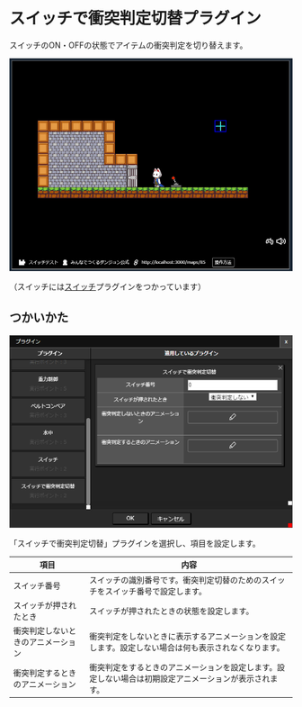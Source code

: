 # スイッチで衝突判定切替プラグイン

スイッチのON・OFFの状態でアイテムの衝突判定を切り替えます。

![衝突判定切替](./images/sw.gif)

（スイッチには[スイッチ](./switch)プラグインをつかっています）

## つかいかた

![スイッチで衝突判定切替プラグインの追加](./images/colision_switch_plugin.png)

「スイッチで衝突判定切替」プラグインを選択し、項目を設定します。

|項目|内容|
| --- | --- |
| スイッチ番号 | スイッチの識別番号です。衝突判定切替のためのスイッチをスイッチ番号で設定します。 |
| スイッチが押されたとき | スイッチが押されたときの状態を設定します。 |
| 衝突判定しないときのアニメーション | 衝突判定をしないときに表示するアニメーションを設定します。設定しない場合は何も表示されなくなります。 |
| 衝突判定するときのアニメーション | 衝突判定をするときのアニメーションを設定します。設定しない場合は初期設定アニメーションが表示されます。 |

